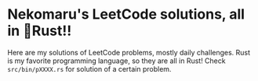 # Nekomaru's LeetCode solutions, all in 🦀Rust!!

Here are my solutions of LeetCode problems, mostly daily challenges. Rust is my favorite programming language, so they are all in Rust! Check `src/bin/pXXXX.rs` for solution of a certain problem.
